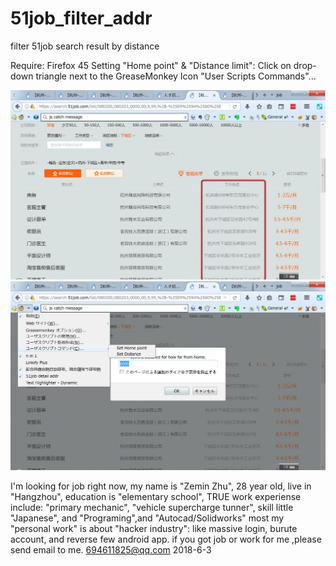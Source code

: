 # 51job_filter_addr

filter 51job search result by distance

Require: Firefox 45
Setting "Home point" & "Distance limit":
  Click on drop-down triangle next to the GreaseMonkey Icon
  "User Scripts Commands"...
  
![effect](https://github.com/zhuzemin/51job_filter_addr/raw/master/2018-06-03_133329.jpg)
![set distance](https://github.com/zhuzemin/51job_filter_addr/raw/master/2018-06-03_133131.jpg)

  I'm looking for job right now, 
	my name is "Zemin Zhu", 28 year old, live in "Hangzhou",
	education is "elementary school", TRUE
	work experiense include: "primary mechanic", "vehicle supercharge tunner",
	skill little "Japanese", and "Programing",and "Autocad/Solidworks"
	most my "personal work" is about "hacker industry": 
	like massive login, burute account,
	and reverse few android app.
	if you got job or work for me ,please send email to me.
													694611825@qq.com
															2018-6-3
